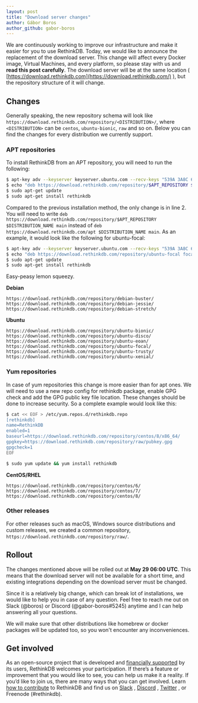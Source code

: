 ```yaml
---
layout: post
title: "Download server changes"
author: Gábor Boros
author_github: gabor-boros
---
```


We are continuously working to improve our infrastructure and make it easier for you to use RethinkDB. Today, we would like to announce the replacement of the download server. This change will affect every Docker image, Virtual Machines, and every platform, so please stay with us and **read this post carefully**. The download server will be at the same location ( [https://download.rethinkdb.com](https://download.rethinkdb.com/) ), but the repository structure of it will change.

## Changes

Generally speaking, the new repository schema will look like `https://download.rethinkdb.com/repository/<DISTRIBUTION>/`, where `<DISTRIBUTION>` can be `centos`, `ubuntu-bionic`, `raw` and so on. Below you can find the changes for every distribution we currently support.

<!--more-->

### APT repositories

To install RethinkDB from an APT repository, you will need to run the following:

```bash
$ apt-key adv --keyserver keyserver.ubuntu.com --recv-keys "539A 3A8C 6692 E6E3 F69B 3FE8 1D85 E93F 801B B43F"
$ echo "deb https://download.rethinkdb.com/repository/$APT_REPOSITORY $DISTRIBUTION_NAME main" > /etc/apt/sources.list.d/rethinkdb.list
$ sudo apt-get update
$ sudo apt-get install rethinkdb
```

Compared to the previous installation method, the only change is in line 2. You will need to write `deb https://download.rethinkdb.com/repository/$APT_REPOSITORY $DISTRIBUTION_NAME main` instead of `deb https://download.rethinkdb.com/apt $DISTRIBUTION_NAME main`. 
As an example, it would look like the following for ubuntu-focal:

```bash
$ apt-key adv --keyserver keyserver.ubuntu.com --recv-keys "539A 3A8C 6692 E6E3 F69B 3FE8 1D85 E93F 801B B43F"
$ echo "deb https://download.rethinkdb.com/repository/ubuntu-focal focal main" > /etc/apt/sources.list.d/rethinkdb.list
$ sudo apt-get update
$ sudo apt-get install rethinkdb
```

Easy-peasy lemon squeezy.

**Debian**

```
https://download.rethinkdb.com/repository/debian-buster/
https://download.rethinkdb.com/repository/debian-jessie/
https://download.rethinkdb.com/repository/debian-stretch/
```

**Ubuntu**

```
https://download.rethinkdb.com/repository/ubuntu-bionic/
https://download.rethinkdb.com/repository/ubuntu-disco/
https://download.rethinkdb.com/repository/ubuntu-eoan/
https://download.rethinkdb.com/repository/ubuntu-focal/
https://download.rethinkdb.com/repository/ubuntu-trusty/
https://download.rethinkdb.com/repository/ubuntu-xenial/
```

### Yum repositories

In case of yum repositories this change is more easier than for apt ones. We will need to use a new repo config for rethinkdb package, enable GPG check and add the GPG public key file location. These changes should be done to increase security.
So a complete example would look like this:

```bash
$ cat << EOF > /etc/yum.repos.d/rethinkdb.repo
[rethinkdb]
name=RethinkDB
enabled=1
baseurl=https://download.rethinkdb.com/repository/centos/8/x86_64/
gpgkey=https://download.rethinkdb.com/repository/raw/pubkey.gpg
gpgcheck=1
EOF

$ sudo yum update && yum install rethinkdb
```

**CentOS/RHEL**

```
https://download.rethinkdb.com/repository/centos/6/
https://download.rethinkdb.com/repository/centos/7/
https://download.rethinkdb.com/repository/centos/8/

```

### Other releases

For other releases such as macOS, Windows source distributions and custom releases, we created a common repository, `https://download.rethinkdb.com/repository/raw/`.

## Rollout

The changes mentioned above will be rolled out at **May 29 06:00 UTC**. This means that the download server will not be available for a short time, and existing integrations depending on the download server must be changed.

Since it is a relatively big change, which can break lot of installations, we would like to help you in case of any question. Feel free to reach me out on Slack (@boros) or Discord (@gabor-boros#5245) anytime and I can help answering all your questions.

We will make sure that other distributions like homebrew or docker packages will be updated too, so you won't encounter any inconveniences.

## Get involved

As an open-source project that is developed and  [financially supported](https://funding.communitybridge.org/projects/rethinkdb)  by its users, RethinkDB welcomes your participation. If there’s a feature or improvement that you would like to see, you can help us make it a reality. If you’d like to join us, there are many ways that you can get involved.
Learn  [how to contribute](https://rethinkdb.com/contribute)  to RethinkDB and find us on  [Slack](http://slack.rethinkdb.com/) ,  [Discord](http://discord.rethinkdb.com/) ,  [Twitter](https://twitter.com/rethinkdb) , or Freenode (#rethinkdb).
